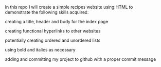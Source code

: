 In this repo I will create a simple recipes website using HTML to demonstrate the following skills acquired:

creating a title, header and body for the index page

creating functional hyperlinks to other websites

potentially creating ordered and unordered lists

using bold and italics as necessary

adding and committing my project to github with a proper commit message
